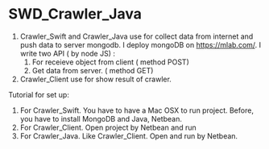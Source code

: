 # SWD_Crawler_Java
1. Crawler_Swift and Crawler_Java use for collect data from internet and push data to server mongodb. I deploy mongoDB on https://mlab.com/. 
I write two API ( by node JS) :
    1. For receieve object from client ( method POST)
    2. Get data from server. ( method GET)
2. Crawler_Client use for show result of crawler.


Tutorial for set up:

1. For Crawler_Swift. You have to have a Mac OSX to run project. 
Before, you have to install MongoDB and Java, Netbean.
2. For Crawler_Client. Open project by Netbean and run
3. For Crawler_Java. Like Crawler_Client. Open and run by Netbean.
